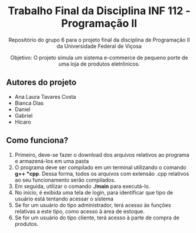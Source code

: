 <h1 align="center">Trabalho Final da Disciplina INF 112 - Programação II</h1>
<p align="center">Repositório do grupo 6 para o projeto final da disciplina de Programação II da Universidade Federal de Viçosa</p>
<p align="center">
 <a>Objetivo: O projeto simula um sistema e-commerce de pequeno porte de uma loja de produtos eletrônicos.</a>
<p align="left">
  <h2>Autores do projeto</h2>
  <ul> 
    <li>Ana Laura Tavares Costa </li>
    <li>Bianca Dias</li>
    <li>Daniel</li>
    <li>Gabriel</li>
    <li>Hícaro</li>
  </ul>
</p>
<h2>Como funciona?</h2>
<p>
  <ol>
   <li>Primeiro, deve-se fazer o download dos arquivos relativos ao programa e armazená-los em uma pasta</li>
   <li>O programa deve ser compilado em um terminal utilizando o comando <b>g++ *cpp</b>. Dessa forma, todos os arquivos com extensão .cpp relativos ao seu funcionamento serão compilados.</li>
   <li>Em seguida, utilizar o comando <b>./main</b> para executá-lo.</li>
   <li>No início, é exibida uma tela de login, para identificar que tipo de usuário está tentando acessar o sistema</li>
   <li>Se for um usuário do tipo administrador, terá acesso às funções relativas a este tipo, como acesso à area de estoque.</li>
   <li>Se for um usuário do tipo cliente, terá acesso à parte de compra de produtos.</li>
  </ol>
</p>
